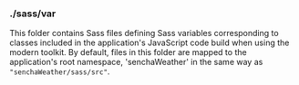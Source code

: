 ### ./sass/var

This folder contains Sass files defining Sass variables corresponding to classes
included in the application's JavaScript code build when using the modern toolkit.
By default, files in this folder are mapped to the application's root namespace,
'senchaWeather' in the same way as `"senchaWeather/sass/src"`.
